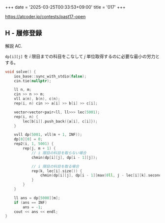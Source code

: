 +++
date = '2025-03-25T00:33:53+09:00'
title = '017'
+++

<https://atcoder.jp/contests/past17-open>

## H - 履修登録

解説 AC.

`dp[i][j]` を $i$ 限目までの科目をこなして $j$ 単位取得するのに必要な最小の労力とする。

```cpp
void solve() {
    ios_base::sync_with_stdio(false);
    cin.tie(nullptr);

    ll n, m;
    cin >> n >> m;
    vll a(n), b(n), c(n);
    rep(i, n) cin >> a[i] >> b[i] >> c[i];

    vector<vector<pair<ll, ll>>> lec(5001);
    rep(i, n) {
        lec[b[i]].push_back({a[i], c[i]});
    }

    vvll dp(5001, vll(m + 1, INF));
    dp[0][0] = 0;
    rep2(i, 1, 5001) {
        rep(j, m + 1) {
            // i 限目の科目を取らない場合
            chmin(dp[i][j], dp[i - 1][j]);

            // i 限目の科目を取る場合
            rep(k, lec[i].size()) {
                chmin(dp[i][j], dp[i - 1][max(0ll, j - lec[i][k].second)] + lec[i][k].first);
            }
        }
    }

    ll ans = dp[5000][m];
    if (ans == INF)
        ans = -1;
    cout << ans << endl;
}
```
